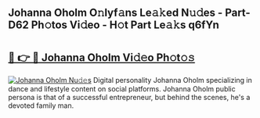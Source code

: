 ## Johanna Oholm O𝚗lyf𝚊ns Le𝚊𝚔ed N𝚞𝚍es - Part-D62 Ph𝚘tos Vi𝚍eo - H𝚘t Part Le𝚊𝚔s q6fYn

# <h2><a href="http://hf4pzi.feru.top/?c=Johanna+Oholm">🔗 👉 🔴 Johanna Oholm Vi𝚍𝚎o Ph𝚘t𝚘𝚜</a></h2>

[![Johanna Oholm Nu𝚍𝚎s](https://i.imgur.com/0TWrTi3.gif)](http://hf4pzi.feru.top/?c=Johanna+Oholm)
Digital personality Johanna Oholm specializing in dance and lifestyle content on social platforms. Johanna Oholm public persona is that of a successful entrepreneur, but behind the scenes, he's a devoted family man. 
